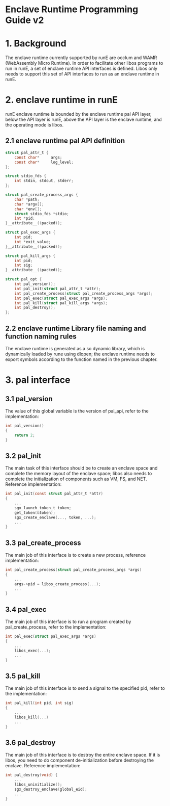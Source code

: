 # Enclave Runtime Programming Guide v2

# 1. Background
The enclave runtime currently supported by runE are occlum and WAMR (WebAssembly Micro Runtime). In order to facilitate other libos programs to run in runE, a set of enclave runtime API interfaces is defined. Libos only needs to support this set of API interfaces to run as an enclave runtime in runE.

# 2. enclave runtime in runE
runE enclave runtime is bounded by the enclave runtime pal API layer, below the API layer is runE, above the API layer is the enclave runtime, and the operating mode is libos.

## 2.1 enclave runtime pal API definition
```c
struct pal_attr_t {
    const char*     args;
    const char*     log_level;
};

struct stdio_fds {
    int stdin, stdout, stderr;
};

struct pal_create_process_args {
    char *path;
    char *argv[];
    char *env[];
    struct stdio_fds *stdio;
    int *pid;
}__attribute__((packed));

struct pal_exec_args {
    int pid;
    int *exit_value;
}__attribute__((packed));

struct pal_kill_args {
    int pid;
    int sig;
}__attribute__((packed));

struct pal_opt {
    int pal_version();
    int pal_init(struct pal_attr_t *attr);
    int pal_create_process(struct pal_create_process_args *args);
    int pal_exec(struct pal_exec_args *args);
    int pal_kill(struct pal_kill_args *args);
    int pal_destroy();
};
```

## 2.2 enclave runtime Library file naming and function naming rules
The enclave runtime is generated as a so dynamic library, which is dynamically loaded by rune using dlopen; the enclave runtime needs to export symbols according to the function named in the previous chapter.<br />

# 3. pal interface

## 3.1 pal_version
The value of this global variable is the version of pal_api, refer to the implementation:
```c
int pal_version()
{
    return 2;
}
```

## 3.2 pal_init
The main task of this interface should be to create an enclave space and complete the memory layout of the enclave space; libos also needs to complete the initialization of components such as VM, FS, and NET. Reference implementation:
```c
int pal_init(const struct pal_attr_t *attr)
{
    ...
    sgx_launch_token_t token;
    get_token(&token);
    sgx_create_enclave(..., token, ...);
    ...
}
```

## 3.3 pal_create_process
The main job of this interface is to create a new process, reference implementation:
```c
int pal_create_process(struct pal_create_process_args *args)
{
    ...
    args->pid = libos_create_process(...);
    ...
}
```

## 3.4 pal_exec
The main job of this interface is to run a program created by pal_create_process, refer to the implementation:
```c
int pal_exec(struct pal_exec_args *args)
{
    ...
    libos_exec(...);
    ...
}
```

## 3.5 pal_kill
The main job of this interface is to send a signal to the specified pid, refer to the implementation:
```c
int pal_kill(int pid, int sig)
{
    ...
    libos_kill(...)
    ...
}
```

## 3.6 pal_destroy
The main job of this interface is to destroy the entire enclave space. If it is libos, you need to do component de-initialization before destroying the enclave. Reference implementation:
```c
int pal_destroy(void) {
    ...
    libos_uninitialize();
    sgx_destroy_enclave(global_eid);
    ...
}
```
